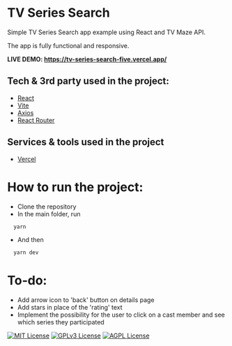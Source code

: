 # TV Series Search
Simple TV Series Search app example using React and TV Maze API.

The app is fully functional and responsive.

**LIVE DEMO: https://tv-series-search-five.vercel.app/**

## Tech & 3rd party used in the project:
- [React](https://react.dev/)
- [Vite](https://vitejs.dev/)
- [Axios](https://axios-http.com/docs/intro)
- [React Router ](https://reactrouter.com/)

## Services & tools used in the project
- [Vercel](https://vercel.com/)

# How to run the project:
- Clone the repository
- In the main folder, run
```bash
  yarn
```
- And then
```bash
  yarn dev
```
# To-do:
- Add arrow icon to 'back' button on details page
- Add stars in place of the 'rating' text
- Implement the possibility for the user to click on a cast member and see which series they participated


[![MIT License](https://img.shields.io/badge/License-MIT-green.svg)](https://choosealicense.com/licenses/mit/)
[![GPLv3 License](https://img.shields.io/badge/License-GPL%20v3-yellow.svg)](https://opensource.org/licenses/)
[![AGPL License](https://img.shields.io/badge/license-AGPL-blue.svg)](http://www.gnu.org/licenses/agpl-3.0)

